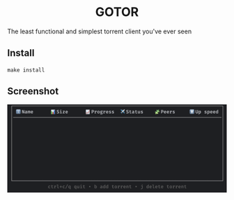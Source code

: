 <center><h1>GOTOR</h1> </center>

The least functional and simplest torrent client you've ever seen

## Install 

```shell
make install
```

## Screenshot
<img src="./image.png">

